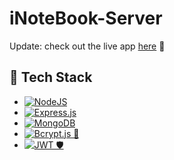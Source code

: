 # iNoteBook-Server
Update: check out the live app [here](https://i-note-book-two.vercel.app) 🚀
## 🧰 Tech Stack
- [![NodeJS](https://img.shields.io/badge/Node.js-6DA55F?logo=node.js&logoColor=white)](#)
- [![Express.js](https://img.shields.io/badge/Express.js-%23404d59.svg?logo=express&logoColor=%2361DAFB)](#)
- [![MongoDB](https://img.shields.io/badge/MongoDB-%234ea94b.svg?logo=mongodb&logoColor=white)](#)
- [![Bcrypt.js 🔐](https://img.shields.io/badge/Bcrypt.js-🔐-yellow?style=flat&labelColor=yellow)](#)
- [![JWT 🛡️](https://img.shields.io/badge/JWT-🛡️-purple?style=flat&labelColor=purple)](#)
